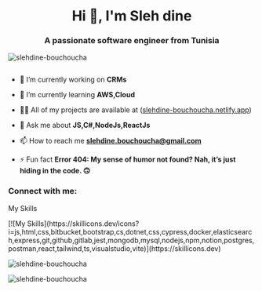 <h1 align="center">Hi 👋, I'm Sleh dine</h1>
<h3 align="center">A passionate software engineer from Tunisia</h3>

<p align="left"> <img src="https://komarev.com/ghpvc/?username=slehdine-bouchoucha&label=Profile%20views&color=0e75b6&style=flat" alt="slehdine-bouchoucha" /> </p>

<p align="left"> <a href="https://twitter.com/" target="blank"><img src="https://img.shields.io/twitter/follow/?logo=twitter&style=for-the-badge" alt="" /></a> </p>

- 🔭 I’m currently working on **CRMs**

- 🌱 I’m currently learning **AWS,Cloud**

- 👨‍💻 All of my projects are available at ([slehdine-bouchoucha.netlify.app](https://slehdine-bouchoucha.netlify.app))

- 💬 Ask me about **JS,C#,NodeJs,ReactJs**

- 📫 How to reach me **slehdine.bouchoucha@gmail.com**

- ⚡ Fun fact **Error 404: My sense of humor not found? Nah, it’s just hiding in the code. 🙃**

<h3 align="left">Connect with me:</h3>
<p align="left">
</p>
<p>My Skills</p>
[![My Skills](https://skillicons.dev/icons?i=js,html,css,bitbucket,bootstrap,cs,dotnet,css,cypress,docker,elasticsearch,express,git,github,gitlab,jest,mongodb,mysql,nodejs,npm,notion,postgres,postman,react,tailwind,ts,visualstudio,vite)](https://skillicons.dev)

<p><img align="center" src="https://github-readme-stats.vercel.app/api/top-langs?username=slehdine-bouchoucha&show_icons=true&locale=en&layout=compact" alt="slehdine-bouchoucha" /></p>

<p><img align="center" src="https://github-readme-streak-stats.herokuapp.com/?user=slehdine-bouchoucha&" alt="slehdine-bouchoucha" /></p>
